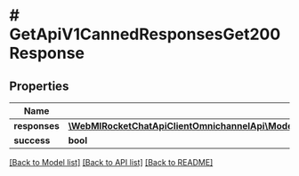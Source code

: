 # # GetApiV1CannedResponsesGet200Response

## Properties

Name | Type | Description | Notes
------------ | ------------- | ------------- | -------------
**responses** | [**\WebMIRocketChatApiClientOmnichannelApi\Model\GetApiV1CannedResponsesGet200ResponseResponsesInner[]**](GetApiV1CannedResponsesGet200ResponseResponsesInner.md) |  | [optional]
**success** | **bool** |  | [optional]

[[Back to Model list]](../../README.md#models) [[Back to API list]](../../README.md#endpoints) [[Back to README]](../../README.md)
